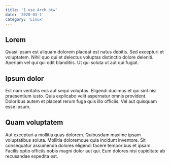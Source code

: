 ```yaml
---
title: 'I use Arch btw'
date: '2020-03-1'
category: 'Linux'
---
```

## Lorem
Quasi ipsam est aliquam dolorem placeat est natus debitis. Sed excepturi et voluptatem. Nihil quo qui et delectus voluptas distinctio dolore deleniti. Aperiam vel qui qui odit blanditiis. Ut qui soluta ut aut qui fugiat.

## Ipsum dolor
Est nam veritatis eos aut sequi voluptas. Eligendi ducimus et qui sint nisi praesentium iusto. Quia explicabo velit aspernatur omnis provident. Doloribus autem et placeat rerum fuga quis illo officiis. Vel aut quisquam esse ipsum.

## Quam voluptatem
Aut excepturi a mollitia quas dolorem. Quibusdam maxime ipsam voluptatibus soluta. Mollitia doloremque quia incidunt inventore. Sit consequatur assumenda dolores eligendi facere temporibus et ipsam. Facilis optio officiis nobis magni dolor aut qui. Eum dolores nisi cupiditate ab recusandae expedita est.
